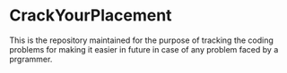 # CrackYourPlacement
This is the repository maintained for the purpose of tracking the coding problems for making it easier in future in case of any problem faced by a prgrammer.<br>
